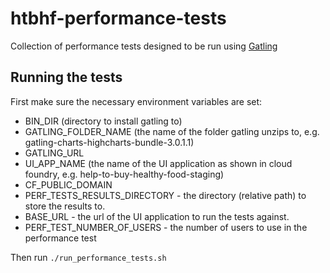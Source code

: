 # htbhf-performance-tests

Collection of performance tests designed to be run using [Gatling](https://gatling.io/)


## Running the tests
First make sure the necessary environment variables are set:
 * BIN_DIR (directory to install gatling to)
 * GATLING_FOLDER_NAME (the name of the folder gatling unzips to, e.g. gatling-charts-highcharts-bundle-3.0.1.1)
 * GATLING_URL
 * UI_APP_NAME (the name of the UI application as shown in cloud foundry, e.g. help-to-buy-healthy-food-staging)
 * CF_PUBLIC_DOMAIN
 * PERF_TESTS_RESULTS_DIRECTORY - the directory (relative path) to store the results to.
 * BASE_URL - the url of the UI application to run the tests against.
 * PERF_TEST_NUMBER_OF_USERS - the number of users to use in the performance test
 
 Then run `./run_performance_tests.sh`